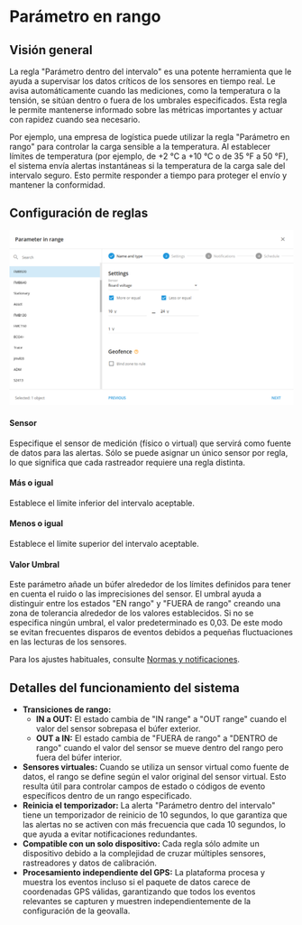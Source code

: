 # Parámetro en rango

## Visión general

La regla "Parámetro dentro del intervalo" es una potente herramienta que le ayuda a supervisar los datos críticos de los sensores en tiempo real. Le avisa automáticamente cuando las mediciones, como la temperatura o la tensión, se sitúan dentro o fuera de los umbrales especificados. Esta regla le permite mantenerse informado sobre las métricas importantes y actuar con rapidez cuando sea necesario.

Por ejemplo, una empresa de logística puede utilizar la regla "Parámetro en rango" para controlar la carga sensible a la temperatura. Al establecer límites de temperatura (por ejemplo, de +2 °C a +10 °C o de 35 °F a 50 °F), el sistema envía alertas instantáneas si la temperatura de la carga sale del intervalo seguro. Esto permite responder a tiempo para proteger el envío y mantener la conformidad.

## Configuración de reglas

![image-20240814-031415.png](../../../gua-del-usuario/reglas-y-alertas/entradas-y-salidas/attachments/image-20240814-031415.png)

#### Sensor

Especifique el sensor de medición (físico o virtual) que servirá como fuente de datos para las alertas. Sólo se puede asignar un único sensor por regla, lo que significa que cada rastreador requiere una regla distinta.

#### Más o igual

Establece el límite inferior del intervalo aceptable.

#### Menos o igual

Establece el límite superior del intervalo aceptable.

#### Valor Umbral

Este parámetro añade un búfer alrededor de los límites definidos para tener en cuenta el ruido o las imprecisiones del sensor. El umbral ayuda a distinguir entre los estados "EN rango" y "FUERA de rango" creando una zona de tolerancia alrededor de los valores establecidos. Si no se especifica ningún umbral, el valor predeterminado es 0,03. De este modo se evitan frecuentes disparos de eventos debidos a pequeñas fluctuaciones en las lecturas de los sensores.

Para los ajustes habituales, consulte [Normas y notificaciones](../).

## Detalles del funcionamiento del sistema

* **Transiciones de rango:**
  * **IN a OUT:** El estado cambia de "IN range" a "OUT range" cuando el valor del sensor sobrepasa el búfer exterior.
  * **OUT a IN:** El estado cambia de "FUERA de rango" a "DENTRO de rango" cuando el valor del sensor se mueve dentro del rango pero fuera del búfer interior.
* **Sensores virtuales:** Cuando se utiliza un sensor virtual como fuente de datos, el rango se define según el valor original del sensor virtual. Esto resulta útil para controlar campos de estado o códigos de evento específicos dentro de un rango especificado.
* **Reinicia el temporizador:** La alerta "Parámetro dentro del intervalo" tiene un temporizador de reinicio de 10 segundos, lo que garantiza que las alertas no se activen con más frecuencia que cada 10 segundos, lo que ayuda a evitar notificaciones redundantes.
* **Compatible con un solo dispositivo:** Cada regla sólo admite un dispositivo debido a la complejidad de cruzar múltiples sensores, rastreadores y datos de calibración.
* **Procesamiento independiente del GPS:** La plataforma procesa y muestra los eventos incluso si el paquete de datos carece de coordenadas GPS válidas, garantizando que todos los eventos relevantes se capturen y muestren independientemente de la configuración de la geovalla.
